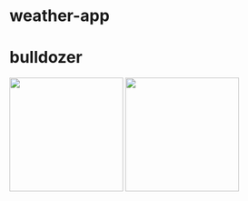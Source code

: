 # weather-app

# bulldozer


<p float="left">
   <img width = 200  src="https://res.cloudinary.com/djjxeaq7w/image/upload/v1667773909/314737768_813133643135911_1669563737499408763_n_onkdhc.png" >
       <img width = 200  src="https://res.cloudinary.com/djjxeaq7w/image/upload/v1667773909/314916943_1279062466271724_2968004207537036851_n_dh2akt.png" >

</p>
